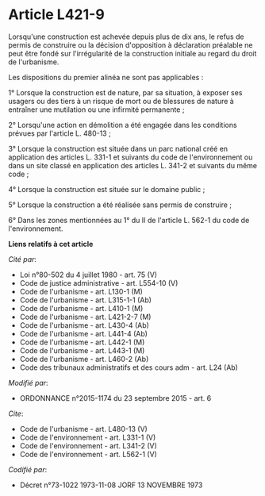 # Article L421-9

Lorsqu'une construction est achevée depuis plus de dix ans, le refus de permis de construire ou la décision d'opposition à
déclaration préalable ne peut être fondé sur l'irrégularité de la construction initiale au regard du droit de l'urbanisme. 

Les dispositions du premier alinéa ne sont pas applicables : 

1° Lorsque la construction est de nature, par sa situation, à exposer ses usagers ou des tiers à un risque de mort ou de
blessures de nature à entraîner une mutilation ou une infirmité permanente ; 

2° Lorsqu'une action en démolition a été engagée dans les conditions prévues par l'article L. 480-13 ; 

3° Lorsque la construction est située dans un parc national créé en application des articles L. 331-1 et suivants du code de
l'environnement ou dans un site classé en application des articles L. 341-2 et suivants du même code ; 

4° Lorsque la construction est située sur le domaine public ; 

5° Lorsque la construction a été réalisée sans permis de construire ; 

6° Dans les zones mentionnées au 1° du II de l'article L. 562-1 du code de l'environnement.

**Liens relatifs à cet article**

_Cité par_:

  - Loi n°80-502 du 4 juillet 1980 - art. 75 (V)
  - Code de justice administrative - art. L554-10 (V)
  - Code de l'urbanisme - art. L130-1 (M)
  - Code de l'urbanisme - art. L315-1-1 (Ab)
  - Code de l'urbanisme - art. L410-1 (M)
  - Code de l'urbanisme - art. L421-2-7 (M)
  - Code de l'urbanisme - art. L430-4 (Ab)
  - Code de l'urbanisme - art. L441-4 (Ab)
  - Code de l'urbanisme - art. L442-1 (M)
  - Code de l'urbanisme - art. L443-1 (M)
  - Code de l'urbanisme - art. L460-2 (Ab)
  - Code des tribunaux administratifs et des cours adm - art. L24 (Ab)

_Modifié par_:

  - ORDONNANCE n°2015-1174 du 23 septembre 2015 - art. 6

_Cite_:

  - Code de l'urbanisme - art. L480-13 (V)
  - Code de l'environnement - art. L331-1 (V)
  - Code de l'environnement - art. L341-2 (V)
  - Code de l'environnement - art. L562-1 (V)

_Codifié par_:

  - Décret n°73-1022 1973-11-08 JORF 13 NOVEMBRE 1973
